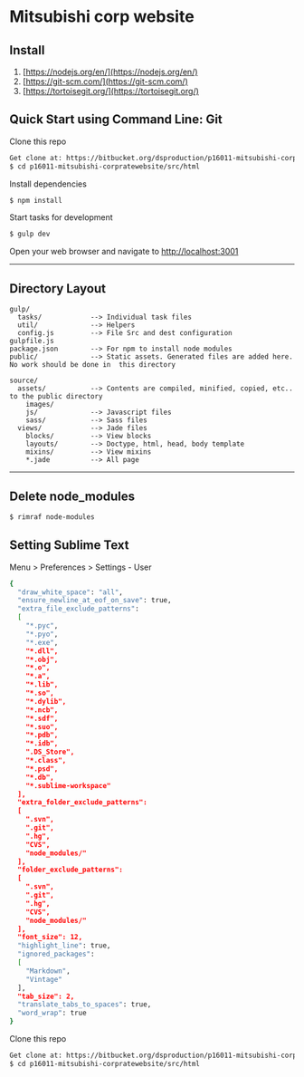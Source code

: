 # Mitsubishi corp website

## Install
1. [https://nodejs.org/en/](https://nodejs.org/en/)
2. [https://git-scm.com/](https://git-scm.com/)
3. [https://tortoisegit.org/](https://tortoisegit.org/)


## Quick Start using Command Line: Git

Clone this repo
```bash
Get clone at: https://bitbucket.org/dsproduction/p16011-mitsubishi-corpratewebsite.git
$ cd p16011-mitsubishi-corpratewebsite/src/html
```

Install dependencies
```bash
$ npm install
```

Start tasks for development
```bash
$ gulp dev
```

Open your web browser and navigate to [http://localhost:3001](http://localhost:3001)

---

## Directory Layout
    gulp/
      tasks/            --> Individual task files
      util/             --> Helpers
      config.js         --> File Src and dest configuration
    gulpfile.js
    package.json        --> For npm to install node modules
    public/             --> Static assets. Generated files are added here. No work should be done in  this directory

    source/
      assets/           --> Contents are compiled, minified, copied, etc.. to the public directory
        images/
        js/             --> Javascript files
        sass/           --> Sass files
      views/            --> Jade files
        blocks/         --> View blocks
        layouts/        --> Doctype, html, head, body template
        mixins/         --> View mixins
        *.jade          --> All page

---
## Delete node_modules
```bash
$ rimraf node-modules
```

## Setting Sublime Text
Menu > Preferences > Settings - User
```bash
{
  "draw_white_space": "all",
  "ensure_newline_at_eof_on_save": true,
  "extra_file_exclude_patterns":
  [
    "*.pyc",
    "*.pyo",
    "*.exe",
    "*.dll",
    "*.obj",
    "*.o",
    "*.a",
    "*.lib",
    "*.so",
    "*.dylib",
    "*.ncb",
    "*.sdf",
    "*.suo",
    "*.pdb",
    "*.idb",
    ".DS_Store",
    "*.class",
    "*.psd",
    "*.db",
    "*.sublime-workspace"
  ],
  "extra_folder_exclude_patterns":
  [
    ".svn",
    ".git",
    ".hg",
    "CVS",
    "node_modules/"
  ],
  "folder_exclude_patterns":
  [
    ".svn",
    ".git",
    ".hg",
    "CVS",
    "node_modules/"
  ],
  "font_size": 12,
  "highlight_line": true,
  "ignored_packages":
  [
    "Markdown",
    "Vintage"
  ],
  "tab_size": 2,
  "translate_tabs_to_spaces": true,
  "word_wrap": true
}

```
Clone this repo
```bash
Get clone at: https://bitbucket.org/dsproduction/p16011-mitsubishi-corpratewebsite.git
$ cd p16011-mitsubishi-corpratewebsite/src/html
```
